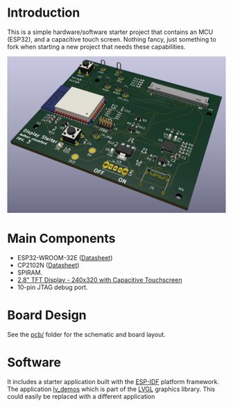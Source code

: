 # Introduction

This is a simple hardware/software starter project that contains an
MCU (ESP32), and a capacitive touch screen. Nothing fancy, just
something to fork when starting a new project that needs these capabilities.

![Board render](img/Render.png)

# Main Components

* ESP32-WROOM-32E ([Datasheet](https://www.espressif.com/sites/default/files/documentation/esp32-wroom-32e_esp32-wroom-32ue_datasheet_en.pdf))
* CP2102N ([Datasheet](https://www.silabs.com/documents/public/data-sheets/cp2102n-datasheet.pdf))
* SPIRAM.
* [2.8" TFT Display - 240x320 with Capacitive Touchscreen](https://www.adafruit.com/product/2770)
* 10-pin JTAG debug port.

# Board Design

See the [pcb/](pcb/) folder for the schematic and board layout.

# Software

It includes a starter application built with the
[ESP-IDF](https://github.com/espressif/esp-idf) platform framework. The application
[lv_demos](https://github.com/lvgl/lv_demos) which is part of the [LVGL](https://lvgl.io/)
graphics library. This could easily be replaced with a different application

